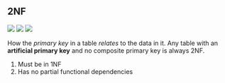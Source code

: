 ## 2NF

![](./img/normalisation-2nf-01.jpg)
![](./img/normalisation-2nf-03.jpg)
![](./img/normalisation-2nf-02.jpg)

How the _primary key_ in a table _relates_ to the data in it. Any table with an **artificial primary key** and no composite primary key is always 2NF.

1. Must be in 1NF
2. Has no partial functional dependencies
